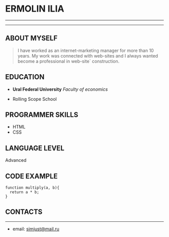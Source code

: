 # ERMOLIN ILIA

***
***
## ABOUT  MYSELF

>I have worked as an internet-marketing manager for more than 10 years.
My work was connected with web-sites and I always wanted become a professional in web-site` construction.

## EDUCATION
   * **Ural Federal University**
     *Faculty of economics*

   * Rolling Scope School

## PROGRAMMER SKILLS
   * HTML
   * CSS

## LANGUAGE LEVEL
Advanced

## CODE EXAMPLE
```
function multiply(a, b){
  return a * b;
}
```

## CONTACTS
***

   * email: simjust@mail.ru
